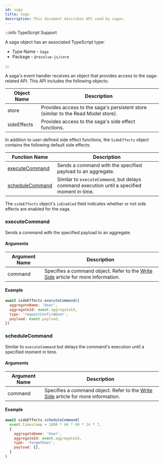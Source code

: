 ```yaml
---
id: saga
title: Saga
description: This document describes API used by sagas.
---
```


:::info TypeScript Support

A saga object has an associated TypeScript type:

- Type Name - `Saga`
- Package - `@resolve-js/core`

:::

A saga's event handler receives an object that provides access to the saga-related API. This API includes the following objects:

| Object Name | Description                                                                       |
| ----------- | --------------------------------------------------------------------------------- |
| store       | Provides access to the saga's persistent store (similar to the Read Model store). |
| sideEffects | Provides access to the saga's side effect functions.                              |

In addition to user-defined side effect functions, the `SideEffects` object contains the following default side effects:

| Function Name                       | Description                                                                                 |
| ----------------------------------- | ------------------------------------------------------------------------------------------- |
| [executeCommand](#executecommand)   | Sends a command with the specified payload to an aggregate.                                 |
| [scheduleCommand](#schedulecommand) | Similar to `executeCommand`, but delays command execution until a specified moment in time. |

The `sideEffects` object's `isEnabled` field indicates whether or not side effects are enabled for the saga.

### executeCommand

Sends a command with the specified payload to an aggregate.

#### Arguments

| Argument Name | Description                                                                                                             |
| ------------- | ----------------------------------------------------------------------------------------------------------------------- |
| command       | Specifies a command object. Refer to the [Write Side](../write-side.md#sending-a-command) article for more information. |

#### Example

<!-- prettier-ignore-start -->

[mdis]:# (../../tests/saga-sample/saga.js#execute)
```js
await sideEffects.executeCommand({
  aggregateName: 'User',
  aggregateId: event.aggregateId,
  type: 'requestConfirmUser',
  payload: event.payload,
})
```

<!-- prettier-ignore-end -->

### scheduleCommand

Similar to `executeCommand` but delays the command's execution until a specified moment in time.

#### Arguments

| Argument Name | Description                                                                                                             |
| ------------- | ----------------------------------------------------------------------------------------------------------------------- |
| command       | Specifies a command object. Refer to the [Write Side](../write-side.md#sending-a-command) article for more information. |

#### Example

<!-- prettier-ignore-start -->

[mdis]:# (../../tests/saga-sample/saga.js#schedule)
```js
await sideEffects.scheduleCommand(
  event.timestamp + 1000 * 60 * 60 * 24 * 7,
  {
    aggregateName: 'User',
    aggregateId: event.aggregateId,
    type: 'forgetUser',
    payload: {},
  }
)
```

<!-- prettier-ignore-end -->
